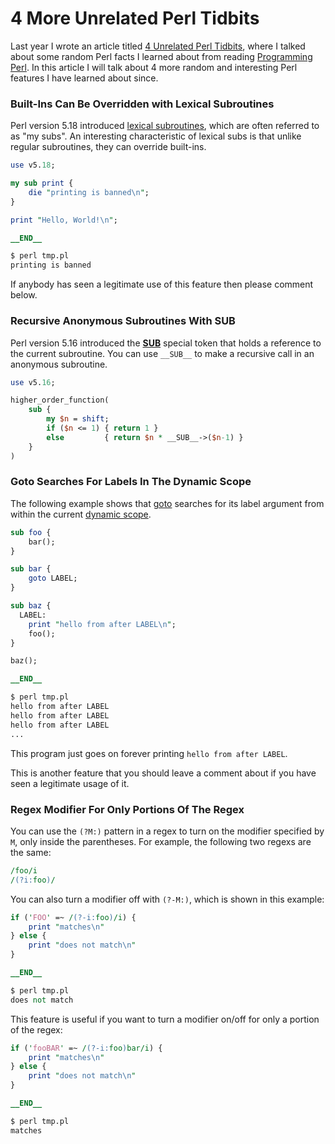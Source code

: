 # 4 More Unrelated Perl Tidbits

Last year I wrote an article titled [4 Unrelated Perl Tidbits](https://dev.to/nicholasbhubbard/4-unrelated-perl-tidbits-2766), where I talked about some random Perl facts I learned about from reading [Programming Perl](https://www.oreilly.com/library/view/programming-perl-4th/9781449321451/). In this article I will talk about 4 more random and interesting Perl features I have learned about since.

### Built-Ins Can Be Overridden with Lexical Subroutines

Perl version 5.18 introduced [lexical subroutines](https://perldoc.perl.org/perlsub#Lexical-Subroutines), which are often referred to as "my subs". An interesting characteristic of lexical subs is that unlike regular subroutines, they can override built-ins.

```perl
use v5.18;

my sub print {
    die "printing is banned\n";
}

print "Hello, World!\n";

__END__

$ perl tmp.pl
printing is banned
```

If anybody has seen a legitimate use of this feature then please comment below.

### Recursive Anonymous Subroutines With __SUB__

Perl version 5.16 introduced the [__SUB__](https://perldoc.perl.org/functions/__SUB__) special token that holds a reference to the current subroutine. You can use `__SUB__` to make a recursive call in an anonymous subroutine.

```perl
use v5.16;

higher_order_function(
    sub {
        my $n = shift;
        if ($n <= 1) { return 1 }
        else         { return $n * __SUB__->($n-1) }
    }
)
```

### Goto Searches For Labels In The Dynamic Scope

The following example shows that [goto](https://perldoc.perl.org/functions/goto) searches for its label argument from within the current [dynamic scope](https://en.wikipedia.org/wiki/Scope_(computer_science)#Dynamic_scope).

```perl
sub foo {
    bar();
}

sub bar {
    goto LABEL;
}

sub baz {
  LABEL:
    print "hello from after LABEL\n";
    foo();
}

baz();

__END__

$ perl tmp.pl
hello from after LABEL
hello from after LABEL
hello from after LABEL
...
```

This program just goes on forever printing `hello from after LABEL`.

This is another feature that you should leave a comment about if you have seen a legitimate usage of it.

### Regex Modifier For Only Portions Of The Regex

You can use the `(?M:)` pattern in a regex to turn on the modifier specified by `M`, only inside the parentheses. For example, the following two regexs are the same:

```perl
/foo/i
/(?i:foo)/
```

You can also turn a modifier off with `(?-M:)`, which is shown in this example:

```perl
if ('FOO' =~ /(?-i:foo)/i) {
    print "matches\n"
} else {
    print "does not match\n"
}

__END__

$ perl tmp.pl
does not match
```

This feature is useful if you want to turn a modifier on/off for only a portion of the regex:

```perl
if ('fooBAR' =~ /(?-i:foo)bar/i) {
    print "matches\n"
} else {
    print "does not match\n"
}

__END__

$ perl tmp.pl
matches
```
